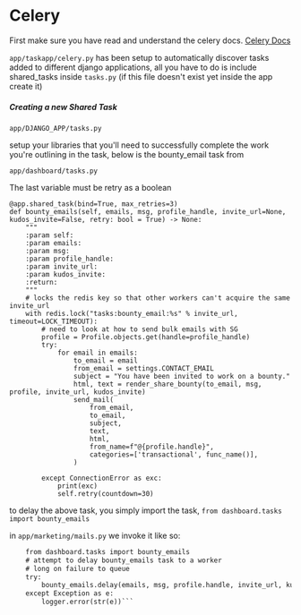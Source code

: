 # Celery 

First make sure you have read and understand the celery docs. [Celery Docs](https://celery.readthedocs.io/en/latest/getting-started/introduction.html)


`app/taskapp/celery.py` has been setup to automatically discover tasks added to different django applications, all you have to do is include shared_tasks inside `tasks.py` (if this file doesn't exist yet inside the app create it) 

##### Creating a new Shared Task
`app/DJANGO_APP/tasks.py`

setup your libraries that you'll need to successfully complete the work you're outlining in the task, below is the bounty_email task from 

`app/dashboard/tasks.py`



The last variable must be retry as a boolean
```
@app.shared_task(bind=True, max_retries=3)
def bounty_emails(self, emails, msg, profile_handle, invite_url=None, kudos_invite=False, retry: bool = True) -> None:
    """
    :param self:
    :param emails:
    :param msg:
    :param profile_handle:
    :param invite_url:
    :param kudos_invite:
    :return:
    """
    # locks the redis key so that other workers can't acquire the same invite_url
    with redis.lock("tasks:bounty_email:%s" % invite_url, timeout=LOCK_TIMEOUT):
        # need to look at how to send bulk emails with SG
        profile = Profile.objects.get(handle=profile_handle) 
        try:
            for email in emails:
                to_email = email
                from_email = settings.CONTACT_EMAIL
                subject = "You have been invited to work on a bounty."
                html, text = render_share_bounty(to_email, msg, profile, invite_url, kudos_invite)
                send_mail(
                    from_email,
                    to_email,
                    subject,
                    text,
                    html,
                    from_name=f"@{profile.handle}",
                    categories=['transactional', func_name()],
                )

        except ConnectionError as exc:
            print(exc)
            self.retry(countdown=30)
```


to delay the above task, you simply import the task, `from dashboard.tasks import bounty_emails`

in `app/marketing/mails.py` we invoke it like so:

```def share_bounty(emails, msg, profile, invite_url=None, kudos_invite=False):
    from dashboard.tasks import bounty_emails
    # attempt to delay bounty_emails task to a worker
    # long on failure to queue
    try:
        bounty_emails.delay(emails, msg, profile.handle, invite_url, kudos_invite)
    except Exception as e:
        logger.error(str(e))```
